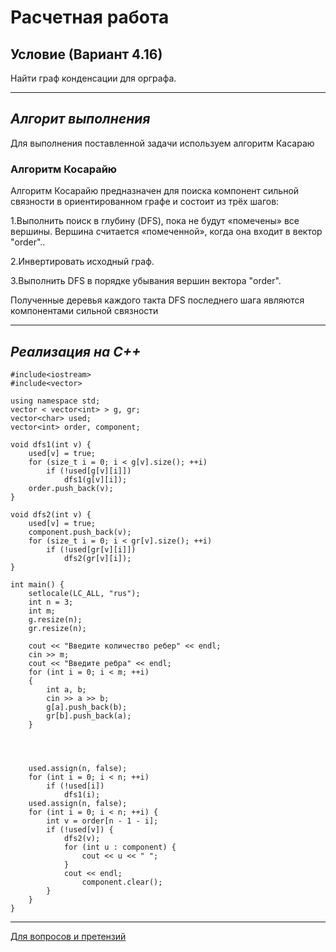 # Расчетная работа
## Условие (Вариант 4.16)
Найти граф конденсации для орграфа.
___
##  *Алгорит выполнения*

Для выполнения поставленной задачи используем алгоритм Касараю

### Алгоритм Косарайю

Алгоритм Косарайю предназначен для поиска компонент сильной связности в ориентированном графе и состоит из трёх шагов:

1.Выполнить поиск в глубину (DFS), пока не будут «помечены» все вершины. Вершина считается «помеченной», когда она входит в вектор "order"..

2.Инвертировать исходный граф.

3.Выполнить DFS в порядке убывания вершин вектора "order".

Полученные деревья каждого такта DFS последнего шага являются компонентами сильной связности
___

##  *Реализация на C++*
```
#include<iostream>
#include<vector>

using namespace std;
vector < vector<int> > g, gr;
vector<char> used;
vector<int> order, component;

void dfs1(int v) {
	used[v] = true;
	for (size_t i = 0; i < g[v].size(); ++i)
		if (!used[g[v][i]])
			dfs1(g[v][i]);
	order.push_back(v);
}

void dfs2(int v) {
	used[v] = true;
	component.push_back(v);
	for (size_t i = 0; i < gr[v].size(); ++i)
		if (!used[gr[v][i]])
			dfs2(gr[v][i]);
}

int main() {
	setlocale(LC_ALL, "rus");
	int n = 3;
	int m;
	g.resize(n);
	gr.resize(n);

	cout << "Введите количество ребер" << endl;
	cin >> m;
	cout << "Введите ребра" << endl;
	for (int i = 0; i < m; ++i)
	{
		int a, b;
		cin >> a >> b;
		g[a].push_back(b);
		gr[b].push_back(a);
	}


	

	used.assign(n, false);
	for (int i = 0; i < n; ++i)
		if (!used[i])
			dfs1(i);
	used.assign(n, false);
	for (int i = 0; i < n; ++i) {
		int v = order[n - 1 - i];
		if (!used[v]) {
			dfs2(v);
			for (int u : component) {
				cout << u << " ";
			}
			cout << endl;
				component.clear();
		}
	}
}
```
___
[Для вопросов и претензий](https://www.youtube.com/watch?v=HEXWRTEbj1I)
